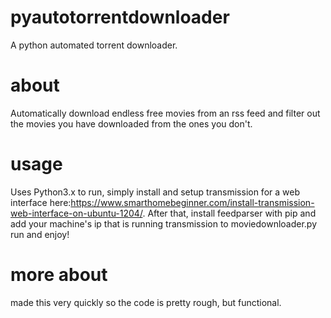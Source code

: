 # pyautotorrentdownloader
A python automated torrent downloader.
# about
Automatically download endless free movies from an rss feed and filter out the movies you have downloaded from the ones you don't.
# usage
Uses Python3.x
to run, simply install and setup transmission for a web interface here:https://www.smarthomebeginner.com/install-transmission-web-interface-on-ubuntu-1204/. After that, install feedparser with pip and add your machine's ip that is running transmission to moviedownloader.py
run and enjoy!
# more about
made this very quickly so the code is pretty rough, but functional.
